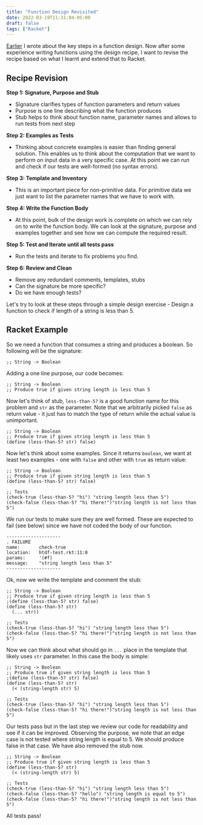 ```yaml
---
title: "Function Design Revisited"
date: 2022-03-19T11:31:04-05:00
draft: false
tags: ["Racket"]
---
```

[Earlier](../b84) I wrote about the key steps in a function design. Now after some experience writing functions using the design recipe, I want to revise the recipe based on what I learnt and extend that to Racket.

## Recipe Revision
**Step 1: Signature, Purpose and Stub**
- Signature clarifies types of function parameters and return values
- Purpose is one line describing what the function produces
- Stub helps to think about function name, parameter names and allows to run tests from next step

**Step 2: Examples as Tests**
- Thinking about concrete examples is easier than finding general solution. This enables us to think about the computation that we want to perform on input data in a very specific case. At this point we can run and check if our tests are well-formed (no syntax errors).

**Step 3: Template and Inventory**
- This is an important piece for non-primitive data. For primitive data we just want to list the parameter names that we have to work with.

**Step 4: Write the Function Body**
- At this point, bulk of the design work is complete on which we can rely on to write the function body. We can look at the signature, purpose and examples together and see how we can compute the required result.

**Step 5: Test and Iterate until all tests pass**
- Run the tests and iterate to fix problems you find.

**Step 6: Review and Clean**
- Remove any redundant comments, templates, stubs
- Can the signature be more specific?
- Do we have enough tests?

Let's try to look at these steps through a simple design exercise - Design a function to check if length of a string is less than 5.



## Racket Example
So we need a function that consumes a string and produces a boolean. So following will be the signature:

```racket
;; String -> Boolean
```
Adding a one line purpose, our code becomes:

```racket
;; String -> Boolean
;; Produce true if given string length is less than 5
```
Now let's think of stub, `less-than-5?` is a good function name for this problem and `str` as the parameter. Note that we arbitrarily picked `false` as return value - it just has to match the type of return while the actual value is unimportant.

```racket
;; String -> Boolean
;; Produce true if given string length is less than 5
(define (less-than-5? str) false)
```
Now let's think about some examples. Since it returns `boolean`, we want at least two examples - one with `false` and other with `true` as return value:

```racket
;; String -> Boolean
;; Produce true if given string length is less than 5
(define (less-than-5? str) false)

;; Tests
(check-true (less-than-5? "hi") "string length less than 5")
(check-false (less-than-5? "hi there!")"string length is not less than 5")
```
We run our tests to make sure they are well formed. These are expected to fail (see below) since we have not coded the body of our function.
```
--------------------
. FAILURE
name:       check-true
location:   htdf-test.rkt:11:0
params:     '(#f)
message:    "string length less than 5"
--------------------
```
Ok, now we write the template and comment the stub:
```racket
;; String -> Boolean
;; Produce true if given string length is less than 5
;(define (less-than-5? str) false)
(define (less-than-5? str)
  (... str))

;; Tests
(check-true (less-than-5? "hi") "string length less than 5")
(check-false (less-than-5? "hi there!")"string length is not less than 5")
```
Now we can think about what should go in `...` place in the template that likely uses `str` parameter. In this case the body is simple:
```racket
;; String -> Boolean
;; Produce true if given string length is less than 5
;(define (less-than-5? str) false)
(define (less-than-5? str)
  (< (string-length str) 5)

;; Tests
(check-true (less-than-5? "hi") "string length less than 5")
(check-false (less-than-5? "hi there!")"string length is not less than 5")
```

Our tests pass but in the last step we review our code for readability and see if it can be improved. Observing the purpose, we note that an edge case is not tested where string length is equal to 5. We should produce false in that case. We have also removed the stub now.

```racket
;; String -> Boolean
;; Produce true if given string length is less than 5
(define (less-than-5? str)
  (< (string-length str) 5)

;; Tests
(check-true (less-than-5? "hi") "string length less than 5")
(check-false (less-than-5? "hello") "string length is equal to 5")
(check-false (less-than-5? "hi there!")"string length is not less than 5")
```

All tests pass!


